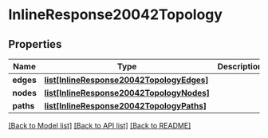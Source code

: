 # InlineResponse20042Topology

## Properties
Name | Type | Description | Notes
------------ | ------------- | ------------- | -------------
**edges** | [**list[InlineResponse20042TopologyEdges]**](InlineResponse20042TopologyEdges.md) |  | [optional] 
**nodes** | [**list[InlineResponse20042TopologyNodes]**](InlineResponse20042TopologyNodes.md) |  | [optional] 
**paths** | [**list[InlineResponse20042TopologyPaths]**](InlineResponse20042TopologyPaths.md) |  | [optional] 

[[Back to Model list]](../README.md#documentation-for-models) [[Back to API list]](../README.md#documentation-for-api-endpoints) [[Back to README]](../README.md)

